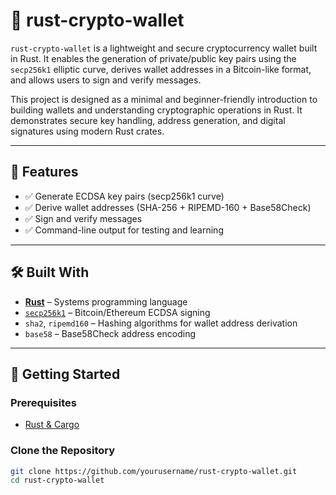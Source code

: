 # 🦀 rust-crypto-wallet

`rust-crypto-wallet` is a lightweight and secure cryptocurrency wallet built in Rust. It enables the generation of private/public key pairs using the `secp256k1` elliptic curve, derives wallet addresses in a Bitcoin-like format, and allows users to sign and verify messages.

This project is designed as a minimal and beginner-friendly introduction to building wallets and understanding cryptographic operations in Rust. It demonstrates secure key handling, address generation, and digital signatures using modern Rust crates.

---

## 🔐 Features

- ✅ Generate ECDSA key pairs (secp256k1 curve)
- ✅ Derive wallet addresses (SHA-256 + RIPEMD-160 + Base58Check)
- ✅ Sign and verify messages
- ✅ Command-line output for testing and learning

---

## 🛠️ Built With

- **[Rust](https://www.rust-lang.org/)** – Systems programming language
- [`secp256k1`](https://docs.rs/secp256k1) – Bitcoin/Ethereum ECDSA signing
- `sha2`, `ripemd160` – Hashing algorithms for wallet address derivation
- `base58` – Base58Check address encoding

---

## 🚀 Getting Started

### Prerequisites

- [Rust & Cargo](https://www.rust-lang.org/tools/install)

### Clone the Repository

```bash
git clone https://github.com/yourusername/rust-crypto-wallet.git
cd rust-crypto-wallet
